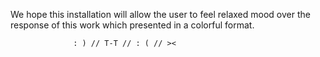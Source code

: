 
We hope this installation will allow the user to feel relaxed mood over 
the response of this work which presented in a colorful format.

                  : ) // T-T // : ( // ><
